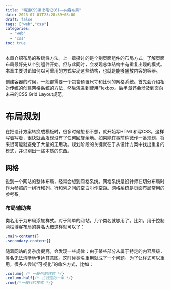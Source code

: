 ```yaml
---
title: "精通CSS读书笔记(6)——内容布局" 
date: 2023-07-01T23:28:39+08:00
draft: false
tags: ["web","css"]
categories:
  - "web"
  - "css"
toc: true
---
```








本章介绍布局的系统性方法。上一章探讨的是个别页面组件的布局方式。了解页面布局最好先从个别组件开始。但与此同时，会发现总体结构中有重复出现的模式。本章主要讨论如何以可重用的方式实现这些结构，也就是能够盛放内容的容器。



创建容器的时候，一般都需要一个包含预置尺寸和比例的网格系统。首先会介绍相对传统的创建网格系统的方法，然后演进到使用Flexbox。后半章还会涉及到面向未来的CSS Grid Layout规范。



# 布局规划

在把设计方案转换成模板时，很多时候想都不想，就开始写HTML和写CSS。这样写着写着，很快就会发现没有了任何回旋余地。如果能在事前稍微作一番规划，将来很可能就避免了大量的无用功。规划阶段的关键就在于从设计方案中找出重复的模式，并识别出一些本质的东西。



## 网格

说到一个网站的整体布局，经常会想到网格系统。网格系统是设计师在切分布局时作为参照的一组行和列。行和列之间的空白叫作空距。网格系统是页面布局常用的参考系。



### 布局辅助类

类名用于为布局添加样式。对于简单的网站，几个类名就够用了。比如，用于控制两栏博客布局的类名大概这样就可以了：

```css
.main-content{}
.secondary-content{}
```

随着网站的复杂度提高，会发现一些规律：由于某些部分从属于特定的内容层级，类名无法清晰地传达其意图。这时候类名重用就成了一个问题。为了让样式可以重用，很多人尝试“可视化”的命名方式，比如：

```css
.column{ /* 一般列的样式 */}
.column-half{/* 占行宽的一半 */}
.row{/*一般行的样式 */}
```

